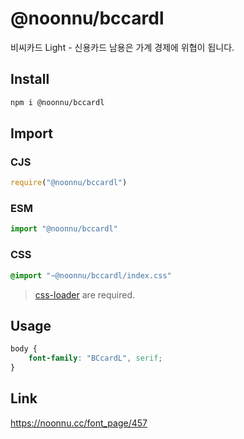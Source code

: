 # @noonnu/bccardl
비씨카드 Light - 신용카드 남용은 가계 경제에 위협이 됩니다.

## Install
```sh
npm i @noonnu/bccardl
```
## Import
### CJS
```js
require("@noonnu/bccardl")
```
### ESM
```js
import "@noonnu/bccardl"
```
### CSS 
```css
@import "~@noonnu/bccardl/index.css"
```
> [css-loader](https://github.com/webpack-contrib/css-loader) are required.

## Usage
```css
body {
    font-family: "BCcardL", serif;
}
```

## Link
https://noonnu.cc/font_page/457